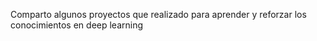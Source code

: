 Comparto algunos proyectos que realizado para aprender y reforzar los conocimientos en deep learning 
